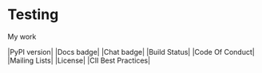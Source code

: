 # Testing
My work

|PyPI version| |Docs badge| |Chat badge| |Build Status| |Code Of Conduct| |Mailing Lists| |License| |CII Best Practices|
